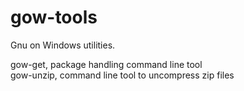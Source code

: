 gow-tools
=======

Gnu on Windows utilities. 
<div>
gow-get, package handling command line tool <br>
gow-unzip, command line tool to uncompress zip files <br>
</div>
